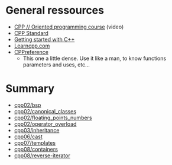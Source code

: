 # General ressources

- [CPP // Oriented programming course](https://www.youtube.com/watch?v=iVLQeWbgbXs&list=PL43pGnjiVwgTJg7uz8KUGdXRdGKE0W_jN) (video)
- [CPP Standard](https://isocpp.org/)
- [Getting started with C++](https://stungeye.github.io/Programming-1-Notes/docs/05-introduction-to-cpp/01-getting-started.html)
- [Learncpp.com](https://www.learncpp.com/)
- [CPPreference](https://en.cppreference.com/w/)
  - This one a little dense. Use it like a man, to know functions parameters and uses, etc...

# Summary

- [cpp02/bsp](cpp02%20-%20bsp.md)
- [cpp02/canonical_classes](cpp02%20-%20canonical_classes.md)
- [cpp02/floating_points_numbers](cpp02%20-%20floating_points_numbers.md)
- [cpp02/operator_overload](cpp02%20-%20operator_overload.md)
- [cpp03/inheritance](cpp03%20-%20inheritance.md)
- [cpp06/cast](cpp06%20-%20cast.md)
- [cpp07/templates](cpp07%20-%20templates.md)
- [cpp08/containers](cpp08%20-%20containers.md)
- [cpp08/reverse-iterator](cpp08%20-%20reverse-iterator.md)
